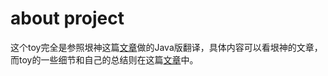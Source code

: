 # about project
这个toy完全是参照垠神这篇[文章][R1]做的Java版翻译，具体内容可以看垠神的文章，而toy的一些细节和自己的总结则在这篇[文章][R2]中。

[R1]: http://www.yinwang.org/blog-cn/2012/08/01/interpreter
[R2]: https://royworld.github.io/2018/03/27/the-R2.html